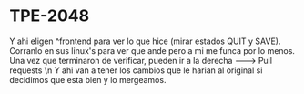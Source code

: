# TPE-2048
Y ahi eligen ^frontend para ver lo que hice (mirar estados QUIT y SAVE).
Corranlo en sus linux's para ver que ande pero a mi me funca por lo menos.
Una vez que terminaron de verificar, pueden ir a la derecha ---> Pull requests \n
Y ahi van a tener los cambios que le harian al original si decidimos que esta bien y lo mergeamos.
